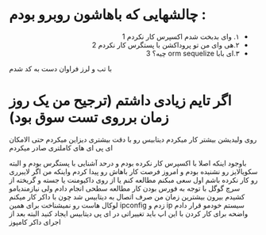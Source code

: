 # چالشهایی که باهاشون روبرو بودم :

<ul dir="rtl">
  <li>١. وای بدبخت شدم اکسپرس کار نکردم 1</li>
  <li>٢.هی وای من تو پروداکشن با پستگرس کار نکردم 2</li>
  <li>٣.ای بابا orm sequelize چیه؟ 3</li>
</ul>
با تب و لرز فراوان دست به کد شدم

# اگر تایم زیادی داشتم (ترجیح من یک روز زمان برروی تست سوق بود)
روی ولیدیشن بیشتر کار میکردم
دیتابیس رو با دقت بیشتری دیزاین میکردم
حتی الامکان ای پی ای های کاملتری صادر میکردم

باوجود اینکه اصلا با اکسپرس کار نکرده بودم و درحد آشنایی با پستگرس بودم و البته سکویالایز رو نشنیده بودم و امروز فرصت کار باهاش رو پیدا کردم
واینکه من اگر لایبرری رو کار نکرده باشم اول سعی مبکنم مطالعه کنم یا از روی داکیومنت یا جسته و گریخته از سرچ گوگل
با توجه به فورس بودن کار مطالعه سطحی انجام دادم ولی نیازمندیامو کشیدم بیرون
بیشترین زمان من صرف اتصال به دیتابیس شد چون با داکر کار میکنم لوکال هاست رو نمیشناخت
برای همین ipconfig زدم و ip سیستم خودمو قرار دادم
واضحه برای کار کردن با این اپ باید تغییراتی در ای پی دیتابیس ایجاد کنید البته بعد از اجرای داکر کامپوز